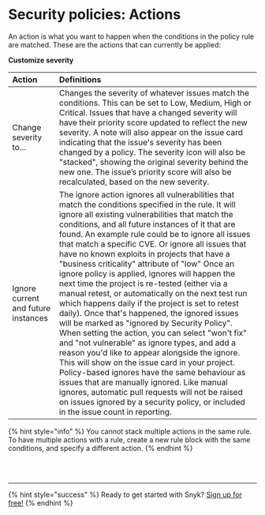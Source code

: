 # Security policies: Actions

An action is what you want to happen when the conditions in the policy rule are matched. These are the actions that can currently be applied:

**Customize severity** 

| Action | Definitions |
| :--- | :--- |
| Change severity to… | Changes the severity of whatever issues match the conditions. This can be set to Low, Medium, High or Critical. Issues that have a changed severity will have their priority score updated to reflect the new severity. A note will also appear on the issue card indicating that the issue's severity has been changed by a policy. The severity icon will also be "stacked", showing the original severity behind the new one. The issue’s priority score will also be recalculated, based on the new severity. |
| Ignore current and future instances | The ignore action ignores all vulnerabilities that match the conditions specified in the rule. It will ignore all existing vulnerabilities that match the conditions, and all future instances of it that are found. An example rule could be to ignore all issues that match a specific CVE. Or ignore all issues that have no known exploits in projects that have a "business criticality" attribute of "low" Once an ignore policy is applied, ignores will happen the next time the project is re-tested \(either via a manual retest, or automatically on the next test run which happens daily if the project is set to retest daily\). Once that's happened, the ignored issues will be marked as "ignored by Security Policy". When setting the action, you can select "won't fix" and "not vulnerable" as ignore types, and add a reason you'd like to appear alongside the ignore. This will show on the issue card in your project. Policy-based ignores have the same behaviour as issues that are manually ignored. Like manual ignores, automatic pull requests will not be raised on issues ignored by a security policy, or included in the issue count in reporting. |

{% hint style="info" %}
You cannot stack multiple actions in the same rule. To have multiple actions with a rule, create a new rule block with the same conditions, and specify a different action.
{% endhint %}

 
<br><br><hr>

{% hint style="success" %}
Ready to get started with Snyk? [Sign up for free!](https://snyk.io/login?cta=sign-up&loc=footer&page=support_docs_page)
{% endhint %}